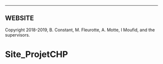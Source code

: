 -----------------------------------------------------------
  WEBSITE
-----------------------------------------------------------

Copyright 2018-2019, B. Constant, M. Fleurotte, A. Motte, I Moufid,  and the supervisors.
# Site_ProjetCHP
